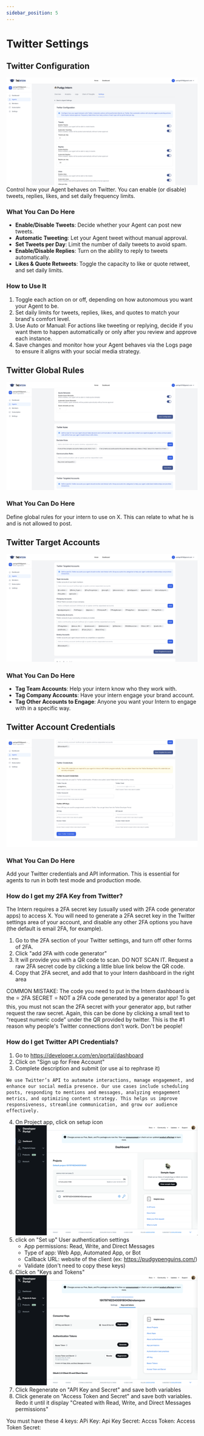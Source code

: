 ```yaml
---
sidebar_position: 5
---
```


# Twitter Settings


## Twitter Configuration

![Locale Dropdown](./img/twitter-config.png)
Control how your Agent behaves on Twitter. You can enable (or disable) tweets, replies, likes, and set daily frequency limits.

### What You Can Do Here

- **Enable/Disable Tweets**: Decide whether your Agent can post new tweets.
- **Automatic Tweeting**: Let your Agent tweet without manual approval.
- **Set Tweets per Day**: Limit the number of daily tweets to avoid spam.
- **Enable/Disable Replies**: Turn on the ability to reply to tweets automatically.
- **Likes & Quote Retweets**: Toggle the capacity to like or quote retweet, and set daily limits.

### How to Use It

1. Toggle each action on or off, depending on how autonomous you want your Agent to be.
2. Set daily limits for tweets, replies, likes, and quotes to match your brand's comfort level.
3. Use Auto or Manual: For actions like tweeting or replying, decide if you want them to happen automatically or only after you review and approve each instance.
4. Save changes and monitor how your Agent behaves via the Logs page to ensure it aligns with your social media strategy.

## Twitter Global Rules
![Locale Dropdown](./img/twitter-rules.png)
### What You Can Do Here
Define global rules for your intern to use on X. This can relate to what he is and is not allowed to post.

## Twitter Target Accounts
![Locale Dropdown](./img/twitter-target-accounts.png)
### What You Can Do Here
- **Tag Team Accounts**: Help your intern know who they work with.
- **Tag Company Accounts**: Have your intern engage your brand account.
- **Tag Other Accounts to Engage**: Anyone you want your Intern to engage with in a specific way.

## Twitter Account Credentials
![Locale Dropdown](./img/twitter-account-credentials.png)
### What You Can Do Here
Add your Twitter credentials and API information. This is essential for agents to run in both test mode and production mode.

### How do I get my 2FA Key from Twitter?
The Intern requires a 2FA secret key (usually used with 2FA code generator apps) to access X. You will need to generate a 2FA secret key in the Twitter settings area of your account, and disable any other 2FA options you have (the default is email 2FA, for example). 

1. Go to the 2FA section of your Twitter settings, and turn off other forms of 2FA.
2. Click "add 2FA with code generator"
3. It will provide you with a QR code to scan. DO NOT SCAN IT. Request a raw 2FA secret code by clicking a little blue link below the QR code. 
4. Copy that 2FA secret, and add that to your Intern dashboard in the right area

COMMON MISTAKE: The code you need to put in the Intern dashboard is the ⭐️ 2FA SECRET ⭐️ NOT a 2FA code generated by a generator app! To get this, you must not scan the 2FA secret with your generator app, but rather request the raw secret. Again, this can be done by clicking a small text to “request numeric code” under the QR provided by twitter. This is the #1 reason why people's Twitter connections don't work. Don't be people!

### How do I get Twitter API Credentials?
1. Go to https://developer.x.com/en/portal/dashboard
2. Click on "Sign up for Free Account"
3. Complete description and submit (or use ai to rephrase it)
```
We use Twitter’s API to automate interactions, manage engagement, and enhance our social media presence. Our use cases include scheduling posts, responding to mentions and messages, analyzing engagement metrics, and optimizing content strategy. This helps us improve responsiveness, streamline communication, and grow our audience effectively.
```
4. On Project app, click on setup icon
![Locale Dropdown](./img/twitter-api.png)
5. click on "Set up" User authentication settings
    - App permissions: Read, Write, and Direct Messages
    - Type of app: Web App, Automated App, or Bot
    - Callback URL: website of the client (ex: https://pudgypenguins.com/)
    - Validate (don't need to copy these keys)
6. Click on "Keys and Tokens"
![Locale Dropdown](./img/twitter-api-key.png)
7. Click Regenerate on "API Key and Secret" and save both variables
8. Click generate on "Access Token and Secret" and save both variables. Redo it until it display "Created with Read, Write, and Direct Messages permissions"

You must have these 4 keys: 
APi Key: 
Api Key Secret: 
Accss Token: 
Access Token Secret: 

